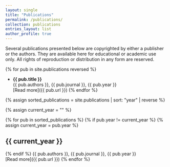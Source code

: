 ```yaml
---
layout: single
title: "Publications"
permalink: /publications/
collection: publications
entries_layout: list
author_profile: true
---
```


Several publications presented below are copyrighted by either a publisher or the authors. They are available here for educational or academic use only. All rights of reproduction or distribution in any form are reserved.

{% for pub in site.publications reversed %}
  - **{{ pub.title }}**  
    {{ pub.authors }}, {{ pub.journal }}, {{ pub.year }}  
    [Read more]({{ pub.url }})
{% endfor %}


{% assign sorted_publications = site.publications | sort: "year" | reverse %}

{% assign current_year = "" %}

{% for pub in sorted_publications %}
  {% if pub.year != current_year %}
    {% assign current_year = pub.year %}
    <h2>{{ current_year }}</h2>
  {% endif %}
  {{ pub.authors }}, {{ pub.journal }}, {{ pub.year }}  
    [Read more]({{ pub.url }})
{% endfor %}
